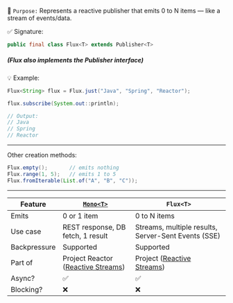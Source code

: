 📌 `Purpose:`
Represents a reactive publisher that emits 0 to N items — like a stream of events/data.

✅ Signature:

```java
public final class Flux<T> extends Publisher<T>
```
##### (Flux also implements the Publisher<T> interface)

💡 Example:

```java
Flux<String> flux = Flux.just("Java", "Spring", "Reactor");

flux.subscribe(System.out::println);

// Output:
// Java
// Spring
// Reactor
```

---

Other creation methods:
```java
Flux.empty();       // emits nothing
Flux.range(1, 5);   // emits 1 to 5
Flux.fromIterable(List.of("A", "B", "C"));
```

---

| Feature       | [`Mono<T>`](https://github.com/mnp014/Java/blob/master/Java8/Reactive%20programming/Mono%3CT%3E.md)                                      | `Flux<T>`                                        |
|----------------|------------------------------------------------|--------------------------------------------------|
| Emits         | 0 or 1 item                                     | 0 to N items                                     |
| Use case      | REST response, DB fetch, 1 result               | Streams, multiple results, Server-Sent Events (SSE) |
| Backpressure  | Supported                                       | Supported                                        |
| Part of       | Project Reactor ([Reactive Streams](https://github.com/mnp014/Java/blob/master/Java8/Reactive%20programming/Intro.md))              | Project ([Reactive Streams](https://github.com/mnp014/Java/blob/master/Java8/Reactive%20programming/Intro.md))                                  |
| Async?        |  ✅                                             |  ✅                                             | 
| Blocking?     |  ❌                                             |  ❌                                             |    
